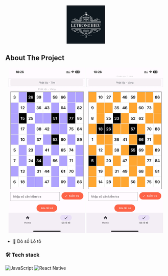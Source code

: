 <!-- Improved compatibility of back to top link: See: https://github.com/othneildrew/Best-README-Template/pull/73 -->
<a name="readme-top"></a>


<!-- PROJECT LOGO -->
<br />
<div align="center">
    <img src="./App/assets/icon.png" alt="Logo" width="120" height="120">
</div>


<!-- ABOUT THE PROJECT -->
## About The Project
<div align="center">
    <img src="./App/assets/z5160195991194_85974ccad9d46431eed696713d4d034b.jpg" alt="Logo" width="240" height="auto">
    <img src="./App/assets/z5160195991195_ecc48e7b0e3cf38b3ac20f243bde07b4.jpg" alt="Logo" width="240" height="auto">
</div>

- 🔭 Dò số Lô tô 


### 🛠️ Tech stack

![JavaScript](https://img.shields.io/badge/JavaScript-323330?style=for-the-badge&logo=javascript&logoColor=f0db4f)
![React Native](https://img.shields.io/badge/React%20Native-282c34?style=for-the-badge&logo=react&logoColor=61dafb)
